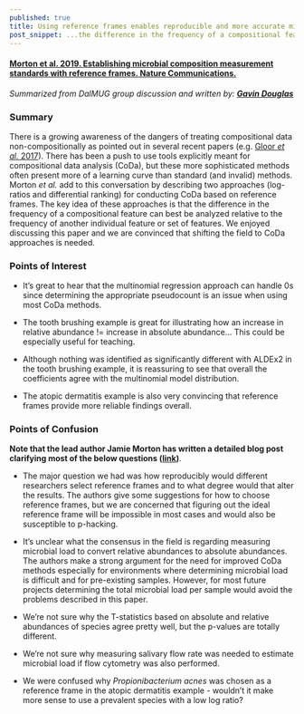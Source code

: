 ```yaml
---
published: true
title: Using reference frames enables reproducible and more accurate microbiome data analysis 
post_snippet: ...the difference in the frequency of a compositional feature can best be analyzed relative to the frequency of another individual or set of features
---
```


#### [Morton et al. 2019. Establishing microbial composition measurement standards with reference frames. Nature Communications.](https://www.nature.com/articles/s41467-019-10656-5)

_Summarized from DalMUG group discussion and written by: [**Gavin Douglas**](http://www.gavindouglas.ca/)_

### Summary
There is a growing awareness of the dangers of treating compositional data non-compositionally as pointed out in several recent papers
(e.g. [Gloor _et al._ 2017](https://www.frontiersin.org/articles/10.3389/fmicb.2017.02224/full)).
There has been a push to use tools explicitly meant for compositional data analysis (CoDa), but these more sophisticated methods
often present more of a learning curve than standard (and invalid) methods. Morton _et al._ add to this conversation by describing
two approaches (log-ratios and differential ranking) for conducting CoDa based on reference frames. The key idea of these approaches
is that the difference in the frequency of a compositional feature can best be analyzed relative to the frequency of another individual
feature or set of features. We enjoyed discussing this paper and we are convinced that shifting the field to CoDa approaches is needed.


### Points of Interest
- It’s great to hear that the multinomial regression approach can handle 0s since determining the appropriate pseudocount is an issue when using most CoDa methods.

- The tooth brushing example is great for illustrating how an increase in relative abundance != increase in absolute abundance… This could be especially useful for teaching.

- Although nothing was identified as significantly different with ALDEx2 in the tooth brushing example, it is reassuring to see that overall the coefficients agree with the multinomial model distribution.

- The atopic dermatitis example is also very convincing that reference frames provide more reliable findings overall.

### Points of Confusion

**Note that the lead author Jamie Morton has written a detailed blog post clarifying most of the below questions ([link](https://mortonjt.github.io/probable-bug-bytes/probable-bug-bytes/reference-frames/))**.

- The major question we had was how reproducibly would different researchers select reference frames and to what degree would that alter the results. The authors give some suggestions for how to choose reference frames, but we are concerned that figuring out the ideal reference frame will be impossible in most cases and would also be susceptible to p-hacking.

- It’s unclear what the consensus in the field is regarding measuring microbial load to convert relative abundances to absolute abundances. The authors make a strong argument for the need for improved CoDa methods especially for environments where determining microbial load is difficult and for pre-existing samples. However, for most future projects determining the total microbial load per sample would avoid the problems described in this paper.

- We’re not sure why the T-statistics based on absolute and relative abundances of species agree pretty well, but the p-values are totally different.

- We’re not sure why measuring salivary flow rate was needed to estimate microbial load if flow cytometry was also performed.

- We were confused why _Propionibacterium acnes_ was chosen as a reference frame in the atopic dermatitis example - wouldn’t it make more sense to use a prevalent species with a low log ratio?
